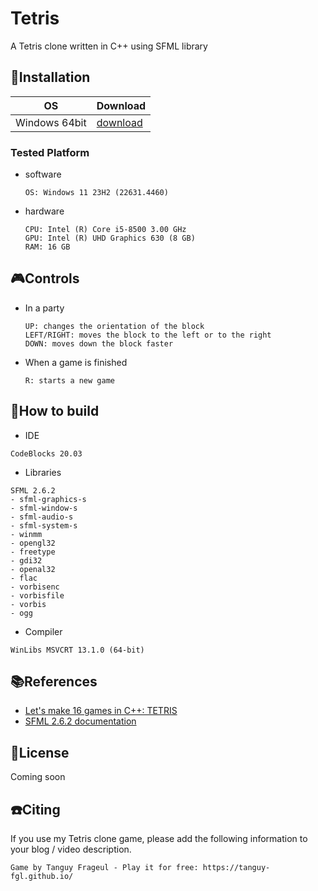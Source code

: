 Tetris
===
A Tetris clone written in C++ using SFML library

## 💾Installation

| OS | Download |
| ---     | ---   |
| Windows 64bit | [download](https://github.com/tanguy-fgl/Tetris/releases/latest) |

### Tested Platform
- software
  ```
  OS: Windows 11 23H2 (22631.4460)
  ```
- hardware
  ```
  CPU: Intel (R) Core i5-8500 3.00 GHz
  GPU: Intel (R) UHD Graphics 630 (8 GB)
  RAM: 16 GB
  ```

## 🎮Controls
- In a party
  ```
  UP: changes the orientation of the block
  LEFT/RIGHT: moves the block to the left or to the right
  DOWN: moves down the block faster
  ```
- When a game is finished
  ```
  R: starts a new game 
  ```

## 🔨How to build
- IDE
```
CodeBlocks 20.03
```
- Libraries
```
SFML 2.6.2
- sfml-graphics-s
- sfml-window-s
- sfml-audio-s
- sfml-system-s
- winmm
- opengl32
- freetype
- gdi32
- openal32
- flac
- vorbisenc
- vorbisfile
- vorbis
- ogg
```
- Compiler
```
WinLibs MSVCRT 13.1.0 (64-bit)
```


## 📚References
- [Let's make 16 games in C++: TETRIS](https://www.youtube.com/watch?v=zH_omFPqMO4)
- [SFML 2.6.2 documentation](https://www.sfml-dev.org/documentation/2.6.2/topics.php)
  
## 📜License
Coming soon

## ☎️Citing
If you use my Tetris clone game, please add the following information to your blog / video description.
```
Game by Tanguy Frageul - Play it for free: https://tanguy-fgl.github.io/
```

